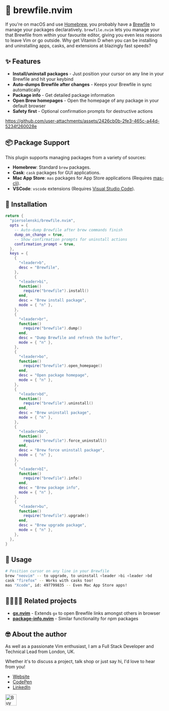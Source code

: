 # 🍺 brewfile.nvim

If you're on macOS and use [Homebrew](https://brew.sh/), you probably have a [Brewfile](https://docs.brew.sh/Brew-Bundle-and-Brewfile) to manage your packages declaratively. `brewfile.nvim` lets you manage your that Brewfile from within your favourite editor, giving you even less reasons to leave Vim or go outside. Why get Vitamin D when you can be installing and uninstalling apps, casks, and extensions at blazingly fast speeds?

## ✨ Features

- **Install/uninstall packages** - Just position your cursor on any line in your Brewfile and hit your keybind
- **Auto-dumps Brewfile after changes** - Keeps your Brewfile in sync automatically
- **Package info** - Get detailed package information
- **Open Brew homepages** - Open the homepage of any package in your default browser
- **Safety first** - Optional confirmation prompts for destructive actions

<https://github.com/user-attachments/assets/2426cb0b-2fe3-465c-a44d-5234f260028e>

## 📦 Package Support

This plugin supports managing packages from a variety of sources:

- **Homebrew**: Standard `brew` packages.
- **Cask**: `cask` packages for GUI applications.
- **Mac App Store**: `mas` packages for App Store applications (Requires [mas-cli](https://github.com/mas-cli/mas)).
- **VSCode**: `vscode` extensions (Requires [Visual Studio Code](https://code.visualstudio.com/)).

## 🔩 Installation

```lua
return {
  "piersolenski/brewfile.nvim",
  opts = {
    -- Auto-dump Brewfile after brew commands finish
    dump_on_change = true,
    -- Show confirmation prompts for uninstall actions
    confirmation_prompt = true,
  },
  keys = {
    {
      "<leader>b",
      desc = "Brewfile",
    },
    {
      "<leader>bi",
      function()
        require("brewfile").install()
      end,
      desc = "Brew install package",
      mode = { "n" },
    },
    {
      "<leader>br",
      function()
        require("brewfile").dump()
      end,
      desc = "Dump Brewfile and refresh the buffer",
      mode = { "n" },
    },
    {
      "<leader>bo",
      function()
        require("brewfile").open_homepage()
      end,
      desc = "Open package homepage",
      mode = { "n" },
    },
    {
      "<leader>bd",
      function()
        require("brewfile").uninstall()
      end,
      desc = "Brew uninstall package",
      mode = { "n" },
    },
    {
      "<leader>bD",
      function()
        require("brewfile").force_uninstall()
      end,
      desc = "Brew force uninstall package",
      mode = { "n" },
    },
    {
      "<leader>bI",
      function()
        require("brewfile").info()
      end,
      desc = "Brew package info",
      mode = { "n" },
    },
    {
      "<leader>bu",
      function()
        require("brewfile").upgrade()
      end,
      desc = "Brew upgrade package",
      mode = { "n" },
    },
  },
}
```

## 🚀 Usage

```sh
# Position cursor on any line in your Brewfile
brew "neovim" -- to upgrade, to uninstall <leader >bi <leader >bd
cask "firefox" -- Works with casks too!
mas "Xcode", id: 497799835 -- Even Mac App Store apps!
```

## 👨‍👩‍👧‍👦 Related projects

- **[gx.nvim](https://github.com/chrishrb/gx.nvim)** - Extends `gx` to open Brewfile links amongst others in browser
- **[package-info.nvim](https://github.com/vuki656/package-info.nvim)** - Similar functionality for npm packages

## 🤓 About the author

As well as a passionate Vim enthusiast, I am a Full Stack Developer and Technical Lead from London, UK.

Whether it's to discuss a project, talk shop or just say hi, I'd love to hear from you!

- [Website](https://www.piersolenski.com/)
- [CodePen](https://codepen.io/piers)
- [LinkedIn](https://www.linkedin.com/in/piersolenski/)

<a href='https://ko-fi.com/piersolenski' target='_blank'>
  <img height='36' style='border:0px;height:36px;' src='https://cdn.ko-fi.com/cdn/kofi1.png?v=3' border='0' alt='Buy Me a Coffee at ko-fi.com' />
</a>

